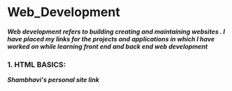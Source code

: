 # Web_Development
***Web development refers to building creating and maintaining websites . I have placed my links for the projects and applications  in which I have worked on while learning front end and back end web development***
### 1. HTML BASICS:
***Shambhavi's personal site link***
